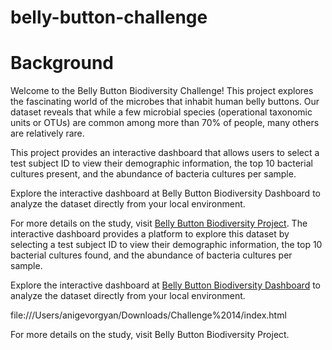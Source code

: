 # belly-button-challenge

# Background
Welcome to the Belly Button Biodiversity Challenge! This project explores the fascinating world of the microbes that inhabit human belly buttons. Our dataset reveals that while a few microbial species (operational taxonomic units or OTUs) are common among more than 70% of people, many others are relatively rare. 

This project provides an interactive dashboard that allows users to select a test subject ID to view their demographic information, the top 10 bacterial cultures present, and the abundance of bacteria cultures per sample.

Explore the interactive dashboard at Belly Button Biodiversity Dashboard to analyze the dataset directly from your local environment.

For more details on the study, visit [Belly Button Biodiversity Project](https://robdunnlab.com/projects/belly-button-biodiversity/). The interactive dashboard provides a platform to explore this dataset by selecting a test subject ID to view their demographic information, the top 10 bacterial cultures found, and the abundance of bacteria cultures per sample.

Explore the interactive dashboard at [Belly Button Biodiversity Dashboard](file:///Users/anigevorgyan/Downloads/Challenge%2014/index.html) to analyze the dataset directly from your local environment.



file:///Users/anigevorgyan/Downloads/Challenge%2014/index.html



For more details on the study, visit Belly Button Biodiversity Project.
